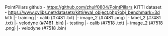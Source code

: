 PointPillars github - https://github.com/zhulf0804/PointPillars
KITTI dataset - https://www.cvlibs.net/datasets/kitti/eval_object.php?obj_benchmark=3d
  kitti
    |- training
        |- calib (#7481 .txt)
        |- image_2 (#7481 .png)
        |- label_2 (#7481 .txt)
        |- velodyne (#7481 .bin)
    |- testing
        |- calib (#7518 .txt)
        |- image_2 (#7518 .png)
        |- velodyne (#7518 .bin)
